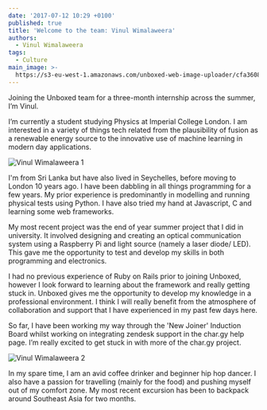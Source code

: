 ```yaml
---
date: '2017-07-12 10:29 +0100'
published: true
title: 'Welcome to the team: Vinul Wimalaweera'
authors:
  - Vinul Wimalaweera
tags:
  - Culture
main_image: >-
  https://s3-eu-west-1.amazonaws.com/unboxed-web-image-uploader/cfa3608dba9e4b4d26275957e451e449.png
---
```

Joining the Unboxed team for a three-month internship across the summer, I’m Vinul.<br/>

I’m currently a student studying Physics at Imperial College London. I am interested in a variety of things tech related from the plausibility of fusion as a renewable energy source to the innovative use of machine learning in modern day applications.<br/>

![Vinul Wimalaweera 1](https://s3-eu-west-1.amazonaws.com/unboxed-web-image-uploader/5293f5fa46718289f39d37f633e8f3ed.png)

I'm from Sri Lanka but have also lived in Seychelles, before moving to London 10 years ago. I have been dabbling in all things programming for a few years. My prior experience is predominantly in modelling and running physical tests using Python. I have also tried my hand at Javascript, C and learning some web frameworks.<br/>

My most recent project was the end of year summer project that I did in university. It involved designing and creating an optical communication system using a Raspberry Pi and light source (namely a laser diode/ LED). This gave me the opportunity to test and develop my skills in both programming and electronics.<br/>

I had no previous experience of Ruby on Rails prior to joining Unboxed, however I look forward to learning about the framework and really getting stuck in. Unboxed gives me the opportunity to develop my knowledge in a professional environment. I think I will really benefit from the atmosphere of collaboration and support that I have experienced in my past few days here.<br/>

So far, I have been working my way through the 'New Joiner' Induction Board whilst working on integrating zendesk support in the char.gy help page. I’m really excited to get stuck in with more of the char.gy project.<br/>

![Vinul Wimalaweera 2](https://s3-eu-west-1.amazonaws.com/unboxed-web-image-uploader/47d955f27598438e149469fe2fefe5dd.png)

In my spare time, I am an avid coffee drinker and beginner hip hop dancer. I also have a passion for travelling (mainly for the food) and pushing myself out of my comfort zone. My most recent excursion has been to backpack around Southeast Asia for two months.



